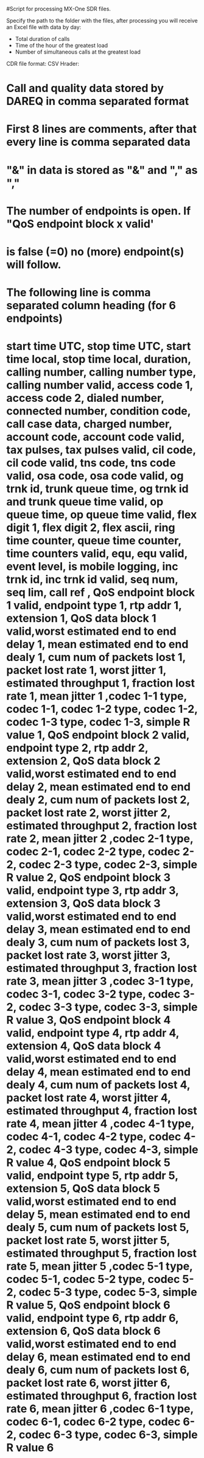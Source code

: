 #Script for processing MX-One SDR files. 

Specify the path to the folder with the files, after processing you will receive an Excel file with data by day:
- Total duration of calls
- Time of the hour of the greatest load
- Number of simultaneous calls at the greatest load


 CDR file format: CSV
 Hrader:

# Call and quality data stored by DAREQ in comma separated format
# First 8 lines are comments, after that every line is comma separated data
# "&" in data is stored as "&amp;" and "," as "&comma;"
# The number of endpoints is open. If "QoS endpoint block x valid'
# is false (=0) no (more) endpoint(s) will follow.
# The following line is comma separated column heading (for 6 endpoints)
# start time UTC, stop time UTC, start time local, stop time local, duration, calling number, calling number type, calling number valid, access code 1, access code 2, dialed number, connected number, condition code, call case data, charged number, account code, account code valid, tax pulses, tax pulses valid, cil code, cil code valid, tns code, tns code valid, osa code, osa code valid, og trnk id, trunk queue time, og trnk id and trunk queue time valid, op queue time, op queue time valid, flex digit 1, flex digit 2, flex ascii, ring time counter, queue time counter, time counters valid, equ, equ valid, event level, is mobile logging, inc trnk id, inc trnk id valid, seq num, seq lim, call ref , QoS endpoint block 1 valid, endpoint type 1, rtp addr 1,  extension 1, QoS data block 1 valid,worst estimated end to end delay 1, mean estimated end to end dealy 1, cum num of packets lost 1, packet lost rate 1, worst jitter 1, estimated throughput 1, fraction lost rate 1, mean jitter 1 ,codec 1-1 type, codec 1-1, codec 1-2 type, codec 1-2, codec 1-3 type, codec 1-3, simple R value 1, QoS endpoint block 2 valid, endpoint type 2, rtp addr 2,  extension 2, QoS data block 2 valid,worst estimated end to end delay 2, mean estimated end to end dealy 2, cum num of packets lost 2, packet lost rate 2, worst jitter 2, estimated throughput 2, fraction lost rate 2, mean jitter 2 ,codec 2-1 type, codec 2-1, codec 2-2 type, codec 2-2, codec 2-3 type, codec 2-3, simple R value 2, QoS endpoint block 3 valid, endpoint type 3, rtp addr 3,  extension 3, QoS data block 3 valid,worst estimated end to end delay 3, mean estimated end to end dealy 3, cum num of packets lost 3, packet lost rate 3, worst jitter 3, estimated throughput 3, fraction lost rate 3, mean jitter 3 ,codec 3-1 type, codec 3-1, codec 3-2 type, codec 3-2, codec 3-3 type, codec 3-3, simple R value 3, QoS endpoint block 4 valid, endpoint type 4, rtp addr 4,  extension 4, QoS data block 4 valid,worst estimated end to end delay 4, mean estimated end to end dealy 4, cum num of packets lost 4, packet lost rate 4, worst jitter 4, estimated throughput 4, fraction lost rate 4, mean jitter 4 ,codec 4-1 type, codec 4-1, codec 4-2 type, codec 4-2, codec 4-3 type, codec 4-3, simple R value 4, QoS endpoint block 5 valid, endpoint type 5, rtp addr 5,  extension 5, QoS data block 5 valid,worst estimated end to end delay 5, mean estimated end to end dealy 5, cum num of packets lost 5, packet lost rate 5, worst jitter 5, estimated throughput 5, fraction lost rate 5, mean jitter 5 ,codec 5-1 type, codec 5-1, codec 5-2 type, codec 5-2, codec 5-3 type, codec 5-3, simple R value 5, QoS endpoint block 6 valid, endpoint type 6, rtp addr 6,  extension 6, QoS data block 6 valid,worst estimated end to end delay 6, mean estimated end to end dealy 6, cum num of packets lost 6, packet lost rate 6, worst jitter 6, estimated throughput 6, fraction lost rate 6, mean jitter 6 ,codec 6-1 type, codec 6-1, codec 6-2 type, codec 6-2, codec 6-3 type, codec 6-3, simple R value 6
